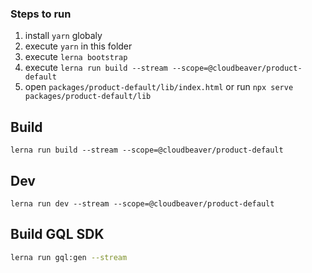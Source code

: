 ### Steps to run

1. install ```yarn``` globaly
2. execute ```yarn``` in this folder
3. execute ```lerna bootstrap```
3. execute ```lerna run build --stream --scope=@cloudbeaver/product-default```
4. open ```packages/product-default/lib/index.html``` or run ```npx serve packages/product-default/lib```

## Build

```
lerna run build --stream --scope=@cloudbeaver/product-default
```

## Dev

```
lerna run dev --stream --scope=@cloudbeaver/product-default
```

## Build GQL SDK
```sh
lerna run gql:gen --stream
```

